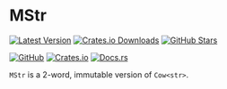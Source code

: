 # MStr

[![Latest Version]][crates-io]
[![Crates.io Downloads]][crates-io]
[![GitHub Stars]][github-com]

[![GitHub]][github-com]
[![Crates.io]][crates-io]
[![Docs.rs]][docs-rs]

[Latest Version]: https://img.shields.io/crates/v/mstr?label=version
[Crates.io Downloads]: https://img.shields.io/crates/d/mstr
[GitHub Stars]: https://img.shields.io/github/stars/Sky9x/mstr
[GitHub]: https://img.shields.io/badge/GitHub--white?style=social&logo=github
[Crates.io]: https://img.shields.io/badge/crates.io--white?style=social&logo=rust
[Docs.rs]: https://img.shields.io/badge/docs.rs--white?style=social&logo=docs.rs

[crates-io]: https://crates.io/crate/mstr
[github-com]: https://github.com/Sky9x/mstr
[docs-rs]: https://docs.rs/mstr

`MStr` is a 2-word, immutable version of `Cow<str>`.
